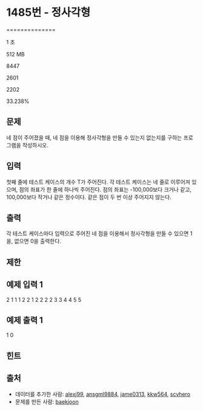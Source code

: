 # 1485번 - 정사각형


==============

1 초

512 MB

8447

2601

2202

33.238%

문제
--

네 점이 주어졌을 때, 네 점을 이용해 정사각형을 만들 수 있는지 없는지를 구하는 프로그램을 작성하시오.

입력
--

첫째 줄에 테스트 케이스의 개수 T가 주어진다. 각 테스트 케이스는 네 줄로 이루어져 있으며, 점의 좌표가 한 줄에 하나씩 주어진다. 점의 좌표는 -100,000보다 크거나 같고, 100,000보다 작거나 같은 정수이다. 같은 점이 두 번 이상 주어지지 않는다.

출력
--

각 테스트 케이스마다 입력으로 주어진 네 점을 이용해서 정사각형을 만들 수 있으면 1을, 없으면 0을 출력한다.

제한
--

예제 입력 1
-------

2
1 1
1 2
2 1
2 2
2 2
3 3
4 4
5 5

예제 출력 1
-------

1
0

힌트
--

출처
--

*   데이터를 추가한 사람: [alexj99](/user/alexj99), [ansgml9884](/user/ansgml9884), [jame0313](/user/jame0313), [kkw564](/user/kkw564), [scvhero](/user/scvhero)
*   문제를 만든 사람: [baekjoon](/user/baekjoon)